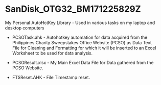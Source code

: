 # SanDisk_OTG32_BM171225829Z
My Personal AutoHotKey Library - Used in various tasks on my laptop and desktop computers

- PCSOTask.ahk - Autohotkey automation for data acquired from the Philippines Charity Sweepstakes Office Website (PCSO) as Data Text File for Cleaning and Formatting for which it will be inserted to an Excel Worksheet to be used for data analysis.

- PCSOResult.xlsx - My Main Excel Data File for Data gathered from the PCSO Website.

- FTSReset.AHK - File Timestamp reset.
